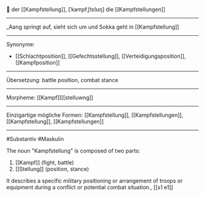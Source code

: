 🔵 der [[Kampfstellung]], [ˈkampfˌʃtɛlʊŋ]
die [[Kampfstellungen]]


---
_Aang springt auf, sieht sich um und Sokka geht in [[Kampfstellung]]


---
Synonyme:
- [[Schlachtposition]], [[Gefechtsstellung]], [[Verteidigungsposition]], [[Kampfposition]]

---
Übersetzung: battle position, combat stance

---
Morpheme:
[[Kampf]][[stelluwng]]

---
Einzigartige mögliche Formen: [[Kampfstellung]], [[Kampfstellungen]], [[Kampfstellung]], [[Kampfstellungen]]

---
#Substantiv #Maskulin

The noun "Kampfstellung" is composed of two parts:
1. [[Kampf]] (fight, battle)
2. [[Stellung]] (position, stance)

It describes a specific military positioning or arrangement of troops or equipment during a conflict or potential combat situation., [[s1 e1]]